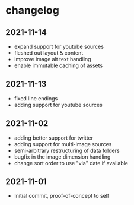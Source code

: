 # changelog

## 2021-11-14
- expand support for youtube sources
- fleshed out layout & content
- improve image alt text handling
- enable immutable caching of assets

## 2021-11-13
- fixed line endings
- adding support for youtube sources

## 2021-11-02
- adding better support for twitter
- adding support for multi-image sources
- semi-arbitrary restructuring of data folders
- bugfix in the image dimension handling
- change sort order to use "via" date if available

## 2021-11-01
- Initial commit, proof-of-concept to self
